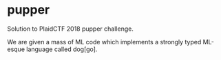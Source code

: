 # pupper
Solution to PlaidCTF 2018 pupper challenge.

We are given a mass of ML code which implements a strongly typed ML-esque language called dog[go].
